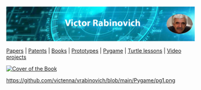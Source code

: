 ![Header Image](https://raw.githubusercontent.com/victenna/vrabinovich/main/Images/Header.png)

[Papers](papers.md) | [Patents](patents.md) | [Books](books.md) | [Prototypes](prototypes.md) | [Pygame](pygame.md) | [Turtle lessons](turtle_lessons.md) | [Video projects](video_projects.md)

[![Cover of the Book](https://raw.githubusercontent.com/victenna/vrabinovich/main/Turtle/Image_pg1.png)](https://github.com/victenna/Turtle-Lessons/blob/main/Turtle-Lesson-1.pdf)

https://github.com/victenna/vrabinovich/blob/main/Pygame/pg1.png
